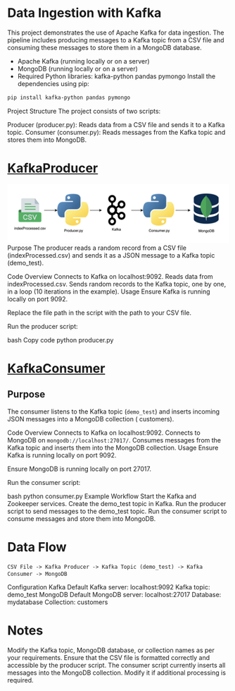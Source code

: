 # Data Ingestion with Kafka

This project demonstrates the use of Apache Kafka for data ingestion. The pipeline includes producing messages to a
Kafka topic from a CSV file and consuming these messages to store them in a MongoDB database.

- Apache Kafka (running locally or on a server)
- MongoDB (running locally or on a server)
- Required Python libraries:
  kafka-python
  pandas
  pymongo
  Install the dependencies using pip:

```bash
pip install kafka-python pandas pymongo
```
Project Structure
The project consists of two scripts:

Producer (producer.py): Reads data from a CSV file and sends it to a Kafka topic.
Consumer (consumer.py): Reads messages from the Kafka topic and stores them into MongoDB.

# [KafkaProducer](kafka-producer.ipynb)
![screenshot](img.png)
Purpose
The producer reads a random record from a CSV file (indexProcessed.csv) and sends it as a JSON message to a Kafka
topic (demo_test).

Code Overview
Connects to Kafka on localhost:9092.
Reads data from indexProcessed.csv.
Sends random records to the Kafka topic, one by one, in a loop (10 iterations in the example).
Usage
Ensure Kafka is running locally on port 9092.

Replace the file path in the script with the path to your CSV file.

Run the producer script:

bash
Copy code
python producer.py

# [KafkaConsumer](kafka-consumer.ipynb)

## Purpose

The consumer listens to the Kafka topic (`demo_test`) and inserts incoming JSON messages into a MongoDB collection (
customers).

Code Overview
Connects to Kafka on localhost:9092.
Connects to MongoDB on `mongodb://localhost:27017/`.
Consumes messages from the Kafka topic and inserts them into the MongoDB collection.
Usage
Ensure Kafka is running locally on port 9092.

Ensure MongoDB is running locally on port 27017.

Run the consumer script:

bash
python consumer.py
Example Workflow
Start the Kafka and Zookeeper services.
Create the demo_test topic in Kafka.
Run the producer script to send messages to the demo_test topic.
Run the consumer script to consume messages and store them into MongoDB.

# Data Flow

```plaintext
CSV File -> Kafka Producer -> Kafka Topic (demo_test) -> Kafka Consumer -> MongoDB
```

Configuration
Kafka
Default Kafka server: localhost:9092
Kafka topic: demo_test
MongoDB
Default MongoDB server: localhost:27017
Database: mydatabase
Collection: customers

# Notes

Modify the Kafka topic, MongoDB database, or collection names as per your requirements.
Ensure that the CSV file is formatted correctly and accessible by the producer script.
The consumer script currently inserts all messages into the MongoDB collection. Modify it if additional processing is
required.
